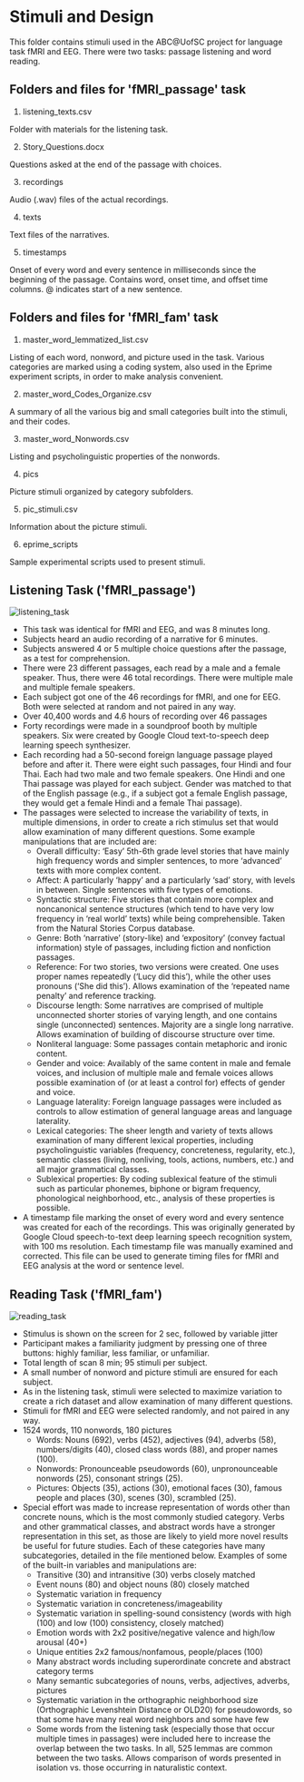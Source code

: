 # Stimuli and Design

This folder contains stimuli used in the ABC@UofSC project for language task fMRI and EEG. There were two tasks: passage listening and word reading.

## Folders and files for 'fMRI_passage' task

1. listening_texts.csv

Folder with materials for the listening task.

2. Story_Questions.docx

Questions asked at the end of the passage with choices.

3. recordings

Audio (.wav) files of the actual recordings.

4. texts

Text files of the narratives.

5. timestamps

Onset of every word and every sentence in milliseconds since the beginning of the passage. Contains word, onset time, and offset time columns. @ indicates start of a new sentence.

## Folders and files for 'fMRI_fam' task

1. master_word_lemmatized_list.csv

Listing of each word, nonword, and picture used in the task. Various categories are marked using a coding system, also used in the Eprime experiment scripts, in order to make analysis convenient.

2. master_word_Codes_Organize.csv

A summary of all the various big and small categories built into the stimuli, and their codes.

3. master_word_Nonwords.csv

Listing and psycholinguistic properties of the nonwords.

4. pics

Picture stimuli organized by category subfolders.

5. pic_stimuli.csv

Information about the picture stimuli.

6. eprime_scripts

Sample experimental scripts used to present stimuli.

## Listening Task ('fMRI_passage')

![listening_task](https://user-images.githubusercontent.com/64374486/80320249-5e70d400-87e3-11ea-969c-e7ac4af7fe7c.png)

-	This task was identical for fMRI and EEG, and was 8 minutes long.
-	Subjects heard an audio recording of a narrative for 6 minutes. 
-	Subjects answered 4 or 5 multiple choice questions after the passage, as a test for comprehension.
-	There were 23 different passages, each read by a male and a female speaker. Thus, there were 46 total recordings. There were multiple male and multiple female speakers.
-	Each subject got one of the 46 recordings for fMRI, and one for EEG. Both were selected at random and not paired in any way.
-	Over 40,400 words and 4.6 hours of recording over 46 passages
-	Forty recordings were made in a soundproof booth by multiple speakers. Six were created by Google Cloud text-to-speech deep learning speech synthesizer.
-	Each recording had a 50-second foreign language passage played before and after it. There were eight such passages, four Hindi and four Thai. Each had two male and two female speakers. One Hindi and one Thai passage was played for each subject. Gender was matched to that of the English passage (e.g., if a subject got a female English passage, they would get a female Hindi and a female Thai passage).
-	The passages were selected to increase the variability of texts, in multiple dimensions, in order to create a rich stimulus set that would allow examination of many different questions. Some example manipulations that are included are:
    - Overall difficulty: ‘Easy’ 5th-6th grade level stories that have mainly high frequency words and simpler sentences, to more ‘advanced’ texts with more complex content.
    - Affect: A particularly ‘happy’ and a particularly ‘sad’ story, with levels in between. Single sentences with five types of emotions.
    - Syntactic structure: Five stories that contain more complex and noncanonical sentence structures (which tend to have very low frequency in ‘real world’ texts) while being comprehensible. Taken from the Natural Stories Corpus database.
    - Genre: Both ‘narrative’ (story-like) and ‘expository’ (convey factual information) style of passages, including fiction and nonfiction passages.
    - Reference: For two stories, two versions were created. One uses proper names repeatedly (‘Lucy did this’), while the other uses pronouns (‘She did this’). Allows examination of   the ‘repeated name penalty’ and reference tracking.
    - Discourse length: Some narratives are comprised of multiple unconnected shorter stories of varying length, and one contains single (unconnected) sentences. Majority are a single long narrative. Allows examination of building of discourse structure over time.
    - Nonliteral language: Some passages contain metaphoric and ironic content.
    - Gender and voice: Availably of the same content in male and female voices, and inclusion of multiple male and female voices allows possible examination of (or at least a control for) effects of gender and voice.
    - Language laterality: Foreign language passages were included as controls to allow estimation of general language areas and language laterality. 
    - Lexical categories: The sheer length and variety of texts allows examination of many different lexical properties, including psycholinguistic variables (frequency, concreteness, regularity, etc.), semantic classes (living, nonliving, tools, actions, numbers, etc.) and all major grammatical classes.
    - Sublexical properties: By coding sublexical feature of the stimuli such as particular phonemes, biphone or bigram frequency, phonological neighborhood, etc., analysis of these properties is possible.
-	A timestamp file marking the onset of every word and every sentence was created for each of the recordings. This was originally generated by Google Cloud speech-to-text deep learning speech recognition system, with 100 ms resolution. Each timestamp file was manually examined and corrected. This file can be used to generate timing files for fMRI and EEG analysis at the word or sentence level.

## Reading Task ('fMRI_fam')

![reading_task](https://user-images.githubusercontent.com/64374486/80320360-fcfd3500-87e3-11ea-95fa-e717c05018cc.png)

-	Stimulus is shown on the screen for 2 sec, followed by variable jitter
-	Participant makes a familiarity judgment by pressing one of three buttons: highly familiar, less familiar, or unfamiliar.
-	Total length of scan 8 min; 95 stimuli per subject.
-	A small number of nonword and picture stimuli are ensured for each subject.
-	As in the listening task, stimuli were selected to maximize variation to create a rich dataset and allow examination of many different questions.
-	Stimuli for fMRI and EEG were selected randomly, and not paired in any way.
-	1524 words, 110 nonwords, 180 pictures
    - Words: Nouns (692), verbs (452), adjectives (94), adverbs (58), numbers/digits (40), closed class words (88), and proper names (100).
    - Nonwords: Pronounceable pseudowords (60), unpronounceable nonwords (25), consonant strings (25). 
    - Pictures: Objects (35), actions (30), emotional faces (30), famous people and places (30), scenes (30), scrambled (25).
-	Special effort was made to increase representation of words other than concrete nouns, which is the most commonly studied category. Verbs and other grammatical classes, and abstract words have a stronger representation in this set, as those are likely to yield more novel results be useful for future studies. Each of these categories have many subcategories, detailed in the file mentioned below. Examples of some of the built-in variables and manipulations are:
    - Transitive (30) and intransitive (30) verbs closely matched 
    - Event nouns (80) and object nouns (80) closely matched 
    - Systematic variation in frequency
    - Systematic variation in concreteness/imageability
    - Systematic variation in spelling-sound consistency (words with high (100) and low (100) consistency, closely matched)  
    - Emotion words with 2x2 positive/negative valence and high/low arousal (40+)
    - Unique entities 2x2 famous/nonfamous, people/places (100)
    - Many abstract words including superordinate concrete and abstract category terms
    - Many semantic subcategories of nouns, verbs, adjectives, adverbs, pictures
    - Systematic variation in the orthographic neighborhood size (Orthographic Levenshtein Distance or OLD20) for pseudowords, so that some have many real word neighbors and some have few
    - Some words from the listening task (especially those that occur multiple times in passages) were included here to increase the overlap between the two tasks. In all, 525 lemmas are common between the two tasks. Allows comparison of words presented in isolation vs. those occurring in naturalistic context.
